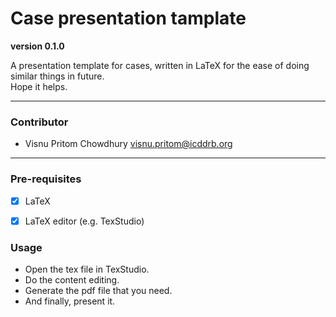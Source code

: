 # Case presentation tamplate

**version 0.1.0**

A presentation template for cases, written in LaTeX for the ease of doing similar things in future. <br>
Hope it helps. 

---

### Contributor

- Visnu Pritom Chowdhury <visnu.pritom@icddrb.org>

---

### Pre-requisites

- [x] LaTeX
- [x] LaTeX editor (e.g. TexStudio) 


### Usage

- Open the tex file in TexStudio. 
- Do the content editing. 
- Generate the pdf file that you need. 
- And finally, present it. 
